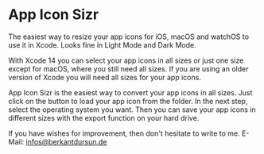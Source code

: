 # App Icon Sizr

The easiest way to resize your app icons for iOS, macOS and watchOS to use it in Xcode. Looks fine in Light Mode and Dark Mode.

With Xcode 14 you can select your app icons in all sizes or just one size except for macOS, where you still need all sizes. If you are using an older version of Xcode you will need all sizes for your app icons.

App Icon Sizr is the easiest way to convert your app icons in all sizes. Just click on the button to load your app icon from the folder. In the next step, select the operating system you want. Then you can save your app icons in different sizes with the export function on your hard drive.

If you have wishes for improvement, then don't hesitate to write to me.
E-Mail: infos@berkantdursun.de


